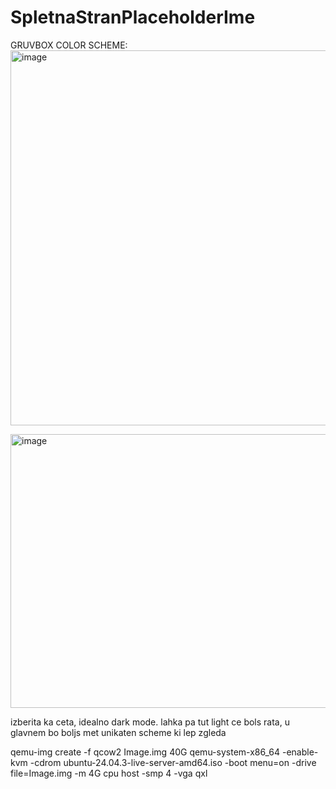 # SpletnaStranPlaceholderIme

GRUVBOX COLOR SCHEME:
<img width="900" height="600" alt="image" src="https://github.com/user-attachments/assets/f260ed6f-0c47-4508-b17e-bb2d94f36baf" />

<img width="800" height="438" alt="image" src="https://github.com/user-attachments/assets/2de82b0f-7876-4d16-a59e-7ba9e96af1b9" />

izberita ka ceta, idealno dark mode. lahka pa tut light ce bols rata, u glavnem bo boljs met unikaten scheme ki lep zgleda






qemu-img create -f qcow2 Image.img 40G
qemu-system-x86_64 -enable-kvm -cdrom ubuntu-24.04.3-live-server-amd64.iso -boot menu=on -drive file=Image.img -m 4G cpu host -smp 4 -vga qxl
